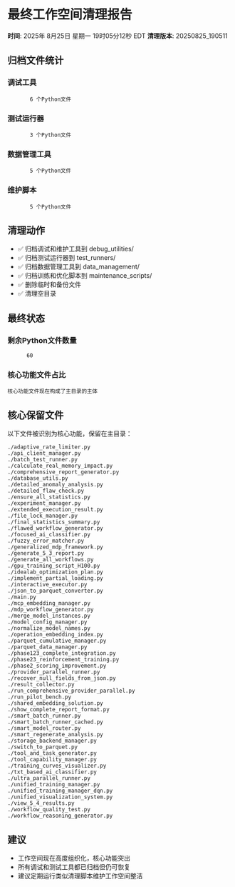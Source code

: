 # 最终工作空间清理报告

**时间**: 2025年 8月25日 星期一 19时05分12秒 EDT
**清理版本**: 20250825_190511

## 归档文件统计

### 调试工具
```
       6 个Python文件
```

### 测试运行器
```
       3 个Python文件
```

### 数据管理工具
```
       5 个Python文件
```

### 维护脚本
```
       5 个Python文件
```

## 清理动作

- ✅ 归档调试和维护工具到 debug_utilities/
- ✅ 归档测试运行器到 test_runners/
- ✅ 归档数据管理工具到 data_management/
- ✅ 归档训练和优化脚本到 maintenance_scripts/
- ✅ 删除临时和备份文件
- ✅ 清理空目录

## 最终状态

### 剩余Python文件数量
```
      60
```

### 核心功能文件占比
```
核心功能文件现在构成了主目录的主体
```

## 核心保留文件

以下文件被识别为核心功能，保留在主目录：
```
./adaptive_rate_limiter.py
./api_client_manager.py
./batch_test_runner.py
./calculate_real_memory_impact.py
./comprehensive_report_generator.py
./database_utils.py
./detailed_anomaly_analysis.py
./detailed_flaw_check.py
./ensure_all_statistics.py
./experiment_manager.py
./extended_execution_result.py
./file_lock_manager.py
./final_statistics_summary.py
./flawed_workflow_generator.py
./focused_ai_classifier.py
./fuzzy_error_matcher.py
./generalized_mdp_framework.py
./generate_5_3_report.py
./generate_all_workflows.py
./gpu_training_script_H100.py
./idealab_optimization_plan.py
./implement_partial_loading.py
./interactive_executor.py
./json_to_parquet_converter.py
./main.py
./mcp_embedding_manager.py
./mdp_workflow_generator.py
./merge_model_instances.py
./model_config_manager.py
./normalize_model_names.py
./operation_embedding_index.py
./parquet_cumulative_manager.py
./parquet_data_manager.py
./phase123_complete_integration.py
./phase23_reinforcement_training.py
./phase2_scoring_improvement.py
./provider_parallel_runner.py
./recover_null_fields_from_json.py
./result_collector.py
./run_comprehensive_provider_parallel.py
./run_pilot_bench.py
./shared_embedding_solution.py
./show_complete_report_format.py
./smart_batch_runner.py
./smart_batch_runner_cached.py
./smart_model_router.py
./smart_regenerate_analysis.py
./storage_backend_manager.py
./switch_to_parquet.py
./tool_and_task_generator.py
./tool_capability_manager.py
./training_curves_visualizer.py
./txt_based_ai_classifier.py
./ultra_parallel_runner.py
./unified_training_manager.py
./unified_training_manager_dqn.py
./unified_visualization_system.py
./view_5_4_results.py
./workflow_quality_test.py
./workflow_reasoning_generator.py
```

## 建议

- 工作空间现在高度组织化，核心功能突出
- 所有调试和测试工具都已归档但仍可恢复
- 建议定期运行类似清理脚本维护工作空间整洁

